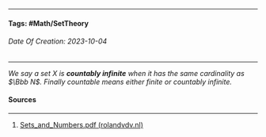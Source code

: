 __________________________________________________________________________
#### **Tags:** #Math/SetTheory
###### *Date Of Creation: 2023-10-04*
__________________________________________________________________________

*We say a set $X$ is **countably infinite** when it has the same cardinality as $\Bbb N$. Finally countable means either finite or countably infinite.*
#### Sources
__________________________________________________________________________
1. [Sets_and_Numbers.pdf (rolandvdv.nl)](https://www.rolandvdv.nl/Sets_and_Numbers.pdf)
